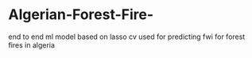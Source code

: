 # Algerian-Forest-Fire-
end to end ml model based on lasso cv used for predicting fwi for forest fires in algeria
